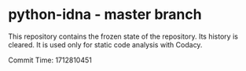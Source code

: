 # python-idna - master branch

This repository contains the frozen state of the repository.
Its history is cleared. It is used only for static code
analysis with Codacy.

Commit Time: 1712810451